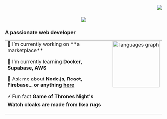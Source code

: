<img align="right" src="https://visitor-badge.laobi.icu/badge?page_id=deXcoder9.deXcoder9" />

<h1 align="center">
    <img src="https://readme-typing-svg.herokuapp.com/?font=Righteous&size=25&center=true&vCenter=true&width=500&height=70&duration=3400&lines=Hi+There!+😺;+I'm+Fahim+Shariare+Dhrubo!;" />
</h1>

<h3 align="left">A passionate web developer</h3>

<table style="width: 100%; table-layout: fixed;">
  <tr>
    <td style="text-align: left; vertical-align: top;">
      <!-- Content of the first div -->
🔭 I’m currently working on **a marketplace**
 
🌱 I’m currently learning **Docker, Supabase, AWS**

💬 Ask me about **Node.js, React, Firebase... or anything [here](https://github.com/salesp07/salesp07/issues)**

⚡ Fun fact **Game of Thrones Night's Watch cloaks are made from Ikea rugs**
    </td>
    <td style="text-align: right; vertical-align: top;">
      <!-- Content of the second div -->
       <img src="https://github-readme-stats.vercel.app/api/top-langs?username=deXcoder9&locale=en&hide_title=false&layout=compact&card_width=320&langs_count=5&theme=dracula&hide_border=false" height="150" alt="languages graph"  />
    </td>
  </tr>
</table>
